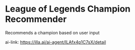 # League of Legends Champion Recommender

Recommends a champion based on user input

ai-link: https://illa.ai/ai-agent/ILAfx4p1C7sX/detail
